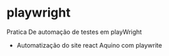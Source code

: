 # playwright
Pratica De automação de testes em  playWright

- Automatização do site react Aquino com playwrite

